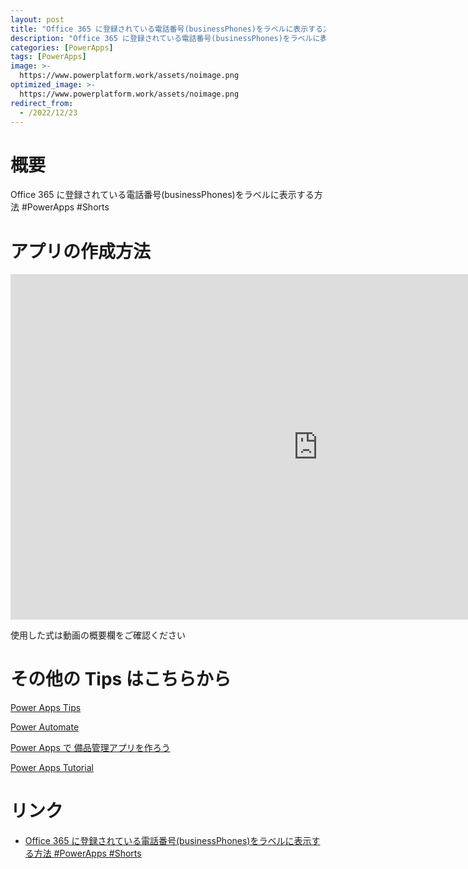```yaml
---
layout: post
title: "Office 365 に登録されている電話番号(businessPhones)をラベルに表示する方法 #PowerApps  #Shorts"
description: "Office 365 に登録されている電話番号(businessPhones)をラベルに表示する方法 #PowerApps  #Shortsを動画で分かりやすく解説"
categories: [PowerApps]
tags: [PowerApps]
image: >-
  https://www.powerplatform.work/assets/noimage.png
optimized_image: >-
  https://www.powerplatform.work/assets/noimage.png
redirect_from:
  - /2022/12/23
---
```



#  概要

Office 365 に登録されている電話番号(businessPhones)をラベルに表示する方法 #PowerApps  #Shorts


# アプリの作成方法

<iframe width="983" height="553" src="https://www.youtube.com/embed/JwSiFAmDjoU" title="YouTube video player" frameborder="0" allow="accelerometer; autoplay; clipboard-write; encrypted-media; gyroscope; picture-in-picture" allowfullscreen></iframe>


使用した式は動画の概要欄をご確認ください


# その他の Tips はこちらから

[Power Apps Tips](https://www.youtube.com/watch?v=VrAQf3JQ7yM&list=PLVhFi1fb3DqakSLVMn22DDcySXh9jtzi- )


[Power Automate](https://www.youtube.com/watch?v=-YnJYT0ASEM&list=PLVhFi1fb3Dqbzic6GieqnLFgD3aTj-eHA)


[Power Apps で 備品管理アプリを作ろう](https://www.youtube.com/playlist?list=PLVhFi1fb3DqZM3HKb8Hea6XEL96990Fyn)


[Power Apps Tutorial](https://www.youtube.com/playlist?list=PLVhFi1fb3DqalxpL974VvAJvV4iWoSbe_)


# リンク


- [Office 365 に登録されている電話番号(businessPhones)をラベルに表示する方法 #PowerApps  #Shorts](https://www.youtube.com/watch?v=JwSiFAmDjoU)

